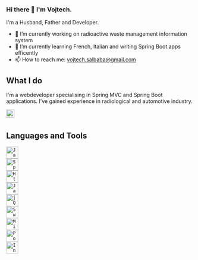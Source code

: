 ### Hi there 👋 I'm Vojtech.

I'm a Husband, Father and Developer.




<!--
**DarkTatka/DarkTatka** is a ✨ _special_ ✨ repository because its `README.md` (this file) appears on your GitHub profile.
-->

- 🔭 I’m currently working on radioactive waste management information system
- 🌱 I’m currently learning French, Italian and writing Spring Boot apps efficently 
- 📫 How to reach me: vojtech.salbaba@gmail.com

## What I do
I'm a webdeveloper specialising in Spring MVC and Spring Boot applications. I've gained experience in radiological and automotive industry.  
<code><a href="https://www.linkedin.com/in/vojtěch-šalbaba-677a3bb/">
<img align="left" alt="developer" width="22px" src="https://cdn.jsdelivr.net/npm/simple-icons@v3/icons/linkedin.svg" />
</a>
</code>

## Languages and Tools
<code><img height="32" width="32" title="Java" src="https://cdn.jsdelivr.net/npm/simple-icons@v3/icons/java.svg" /> </code>
<code><img height="32" width="32" title="Spring" src="https://cdn.jsdelivr.net/npm/simple-icons@v3/icons/spring.svg" /> </code>
<code><img height="32" width="32" title="Html" src="https://cdn.jsdelivr.net/npm/simple-icons@v3/icons/html5.svg" /> </code>
<code><img height="32" width="32" title="JavaScript" src="https://cdn.jsdelivr.net/npm/simple-icons@v3/icons/javascript.svg" /> </code>
<code><img height="32" width="32" title="jQuery" src="https://cdn.jsdelivr.net/npm/simple-icons@v3/icons/jquery.svg" /> </code>
<code><img height="32" width="32" title="Swagger" src="https://cdn.jsdelivr.net/npm/simple-icons@v3/icons/swagger.svg" /> </code>
<code><img height="32" width="32" title="Microsoft SQL Server" src="https://cdn.jsdelivr.net/npm/simple-icons@v3/icons/microsoftsqlserver.svg" /> </code>
<code><img height="32" width="32" title="PostgreSQL" src="https://cdn.jsdelivr.net/npm/simple-icons@v3/icons/postgresql.svg" /> </code>
<code><img height="32" width="32" title="IntelliJ Idea" src="https://cdn.jsdelivr.net/npm/simple-icons@v3/icons/intellijidea.svg" /> </code>
